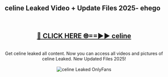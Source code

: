 <h2>celine Leaked Video + Update Files 2025- ehego</h2>
<br>
<div align="center">
<h2><a href="https://libra.edu.pl?celine" rel="nofollow">🔴 CLICK HERE 🌐==►► celine</a></h2>
<br>
Get celine leaked all content. Now you can access all videos and pictures of celine Leaked. New Updated Files 2025!
<br>
<br>
<a href="https://libra.edu.pl?celine" rel="nofollow" data-target="animated-image.originalLink"><img src="https://i.ibb.co.com/WyWwxjT/player-gif2.gif" alt="celine Leaked OnlyFans" style="max-width: 100%; display: inline-block;" data-target="animated-image.originalImage"></a>
</div>
<br>